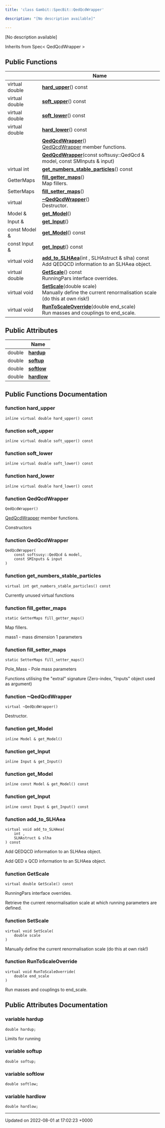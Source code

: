 ```yaml
---
title: 'class Gambit::SpecBit::QedQcdWrapper'

description: "[No description available]"

---
```









[No description available]

Inherits from Spec< QedQcdWrapper >

## Public Functions

|                | Name           |
| -------------- | -------------- |
| virtual double | **[hard_upper](/documentation/code/classes/classgambit_1_1specbit_1_1qedqcdwrapper/#function-hard-upper)**() const |
| virtual double | **[soft_upper](/documentation/code/classes/classgambit_1_1specbit_1_1qedqcdwrapper/#function-soft-upper)**() const |
| virtual double | **[soft_lower](/documentation/code/classes/classgambit_1_1specbit_1_1qedqcdwrapper/#function-soft-lower)**() const |
| virtual double | **[hard_lower](/documentation/code/classes/classgambit_1_1specbit_1_1qedqcdwrapper/#function-hard-lower)**() const |
| | **[QedQcdWrapper](/documentation/code/classes/classgambit_1_1specbit_1_1qedqcdwrapper/#function-qedqcdwrapper)**()<br>[QedQcdWrapper](/documentation/code/classes/classgambit_1_1specbit_1_1qedqcdwrapper/) member functions.  |
| | **[QedQcdWrapper](/documentation/code/classes/classgambit_1_1specbit_1_1qedqcdwrapper/#function-qedqcdwrapper)**(const softsusy::QedQcd & model, const SMInputs & input) |
| virtual int | **[get_numbers_stable_particles](/documentation/code/classes/classgambit_1_1specbit_1_1qedqcdwrapper/#function-get-numbers-stable-particles)**() const |
| GetterMaps | **[fill_getter_maps](/documentation/code/classes/classgambit_1_1specbit_1_1qedqcdwrapper/#function-fill-getter-maps)**()<br>Map fillers.  |
| SetterMaps | **[fill_setter_maps](/documentation/code/classes/classgambit_1_1specbit_1_1qedqcdwrapper/#function-fill-setter-maps)**() |
| virtual | **[~QedQcdWrapper](/documentation/code/classes/classgambit_1_1specbit_1_1qedqcdwrapper/#function-~qedqcdwrapper)**()<br>Destructor.  |
| Model & | **[get_Model](/documentation/code/classes/classgambit_1_1specbit_1_1qedqcdwrapper/#function-get-model)**() |
| Input & | **[get_Input](/documentation/code/classes/classgambit_1_1specbit_1_1qedqcdwrapper/#function-get-input)**() |
| const Model & | **[get_Model](/documentation/code/classes/classgambit_1_1specbit_1_1qedqcdwrapper/#function-get-model)**() const |
| const Input & | **[get_Input](/documentation/code/classes/classgambit_1_1specbit_1_1qedqcdwrapper/#function-get-input)**() const |
| virtual void | **[add_to_SLHAea](/documentation/code/classes/classgambit_1_1specbit_1_1qedqcdwrapper/#function-add-to-slhaea)**(int , SLHAstruct & slha) const<br>Add QEDQCD information to an SLHAea object.  |
| virtual double | **[GetScale](/documentation/code/classes/classgambit_1_1specbit_1_1qedqcdwrapper/#function-getscale)**() const<br>RunningPars interface overrides.  |
| virtual void | **[SetScale](/documentation/code/classes/classgambit_1_1specbit_1_1qedqcdwrapper/#function-setscale)**(double scale)<br>Manually define the current renormalisation scale (do this at own risk!)  |
| virtual void | **[RunToScaleOverride](/documentation/code/classes/classgambit_1_1specbit_1_1qedqcdwrapper/#function-runtoscaleoverride)**(double end_scale)<br>Run masses and couplings to end_scale.  |

## Public Attributes

|                | Name           |
| -------------- | -------------- |
| double | **[hardup](/documentation/code/classes/classgambit_1_1specbit_1_1qedqcdwrapper/#variable-hardup)**  |
| double | **[softup](/documentation/code/classes/classgambit_1_1specbit_1_1qedqcdwrapper/#variable-softup)**  |
| double | **[softlow](/documentation/code/classes/classgambit_1_1specbit_1_1qedqcdwrapper/#variable-softlow)**  |
| double | **[hardlow](/documentation/code/classes/classgambit_1_1specbit_1_1qedqcdwrapper/#variable-hardlow)**  |

## Public Functions Documentation

### function hard_upper

```
inline virtual double hard_upper() const
```


### function soft_upper

```
inline virtual double soft_upper() const
```


### function soft_lower

```
inline virtual double soft_lower() const
```


### function hard_lower

```
inline virtual double hard_lower() const
```


### function QedQcdWrapper

```
QedQcdWrapper()
```

[QedQcdWrapper](/documentation/code/classes/classgambit_1_1specbit_1_1qedqcdwrapper/) member functions. 

Constructors 


### function QedQcdWrapper

```
QedQcdWrapper(
    const softsusy::QedQcd & model,
    const SMInputs & input
)
```


### function get_numbers_stable_particles

```
virtual int get_numbers_stable_particles() const
```


Currently unused virtual functions 


### function fill_getter_maps

```
static GetterMaps fill_getter_maps()
```

Map fillers. 

mass1 - mass dimension 1 parameters


### function fill_setter_maps

```
static SetterMaps fill_setter_maps()
```


Pole_Mass - Pole mass parameters

Functions utilising the "extraI" signature (Zero-index, "Inputs" object used as argument)


### function ~QedQcdWrapper

```
virtual ~QedQcdWrapper()
```

Destructor. 

### function get_Model

```
inline Model & get_Model()
```


### function get_Input

```
inline Input & get_Input()
```


### function get_Model

```
inline const Model & get_Model() const
```


### function get_Input

```
inline const Input & get_Input() const
```


### function add_to_SLHAea

```
virtual void add_to_SLHAea(
    int ,
    SLHAstruct & slha
) const
```

Add QEDQCD information to an SLHAea object. 

Add QED x QCD information to an SLHAea object. 


### function GetScale

```
virtual double GetScale() const
```

RunningPars interface overrides. 

Retrieve the current renormalisation scale at which running parameters are defined. 


### function SetScale

```
virtual void SetScale(
    double scale
)
```

Manually define the current renormalisation scale (do this at own risk!) 

### function RunToScaleOverride

```
virtual void RunToScaleOverride(
    double end_scale
)
```

Run masses and couplings to end_scale. 

## Public Attributes Documentation

### variable hardup

```
double hardup;
```


Limits for running 


### variable softup

```
double softup;
```


### variable softlow

```
double softlow;
```


### variable hardlow

```
double hardlow;
```


-------------------------------

Updated on 2022-08-01 at 17:02:23 +0000